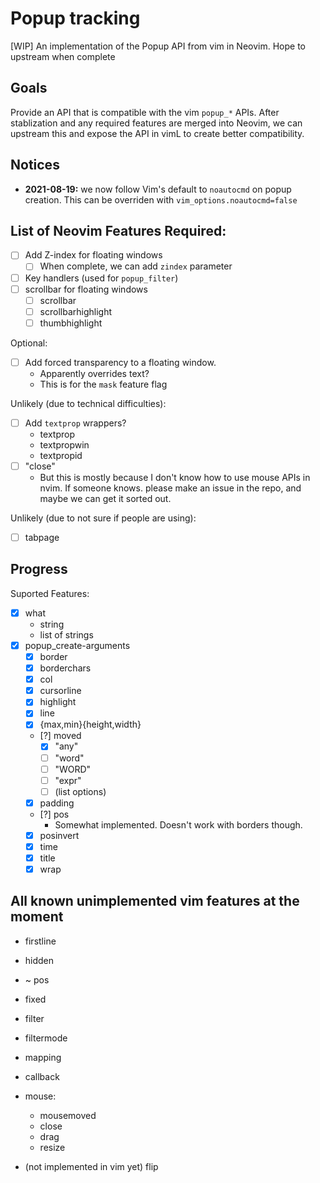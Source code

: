 # Popup tracking

[WIP] An implementation of the Popup API from vim in Neovim. Hope to upstream
when complete

## Goals

Provide an API that is compatible with the vim `popup_*` APIs. After
stablization and any required features are merged into Neovim, we can upstream
this and expose the API in vimL to create better compatibility.

## Notices
- **2021-08-19:** we now follow Vim's default to `noautocmd` on popup creation. This can be overriden with `vim_options.noautocmd=false`

## List of Neovim Features Required:

- [ ] Add Z-index for floating windows
    - [ ] When complete, we can add `zindex` parameter
- [ ] Key handlers (used for `popup_filter`)
- [ ] scrollbar for floating windows
    - [ ] scrollbar
    - [ ] scrollbarhighlight
    - [ ] thumbhighlight

Optional:

- [ ] Add forced transparency to a floating window.
    - Apparently overrides text?
    - This is for the `mask` feature flag


Unlikely (due to technical difficulties):

- [ ] Add `textprop` wrappers?
    - textprop
    - textpropwin
    - textpropid
- [ ] "close"
    - But this is mostly because I don't know how to use mouse APIs in nvim. If someone knows. please make an issue in the repo, and maybe we can get it sorted out.

Unlikely (due to not sure if people are using):
- [ ] tabpage

## Progress

Suported Features:

- [x] what
    - string
    - list of strings
- [x] popup_create-arguments
    - [x] border
    - [x] borderchars
    - [x] col
    - [x] cursorline
    - [x] highlight
    - [x] line
    - [x] {max,min}{height,width}
    - [?] moved
        - [x] "any"
        - [ ] "word"
        - [ ] "WORD"
        - [ ] "expr"
        - [ ] (list options)
    - [x] padding
    - [?] pos
        - Somewhat implemented. Doesn't work with borders though.
    - [x] posinvert
    - [x] time
    - [x] title
    - [x] wrap

## All known unimplemented vim features at the moment

- firstline
- hidden
- ~ pos
- fixed
- filter
- filtermode
- mapping
- callback
- mouse:
    - mousemoved
    - close
    - drag
    - resize

- (not implemented in vim yet) flip
